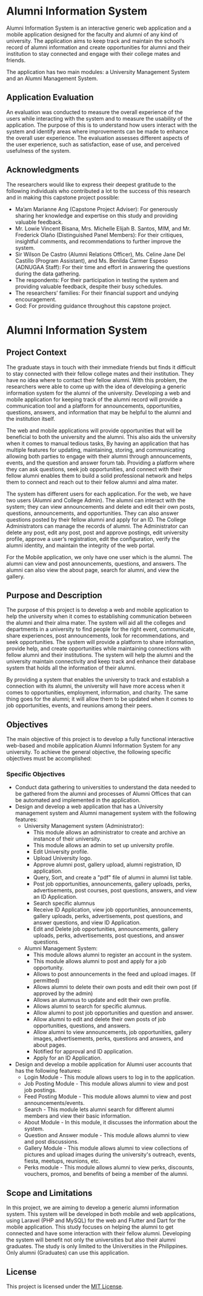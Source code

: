 # Alumni Information System

Alumni Information System is an interactive generic web application and a mobile application designed for the faculty and alumni of any kind of university. The application aims to keep track and maintain the school’s record of alumni information and create opportunities for alumni and their institution to stay connected and engage with their college mates and friends.

The application has two main modules: a University Management System and an Alumni Management System.

## Application Evaluation

An evaluation was conducted to measure the overall experience of the users while interacting with the system and to measure the usability of the application. The purpose of this is to understand how users interact with the system and identify areas where improvements can be made to enhance the overall user experience. The evaluation assesses different aspects of the user experience, such as satisfaction, ease of use, and perceived usefulness of the system.

## Acknowledgments

The researchers would like to express their deepest gratitude to the following individuals who contributed a lot to the success of this research and in making this capstone project possible:

- Ma’am Marianne Ang (Capstone Project Adviser): For generously sharing her knowledge and expertise on this study and providing valuable feedback.
- Mr. Lowie Vincent Bisana, Mrs. Michelle Elijah B. Santos, MIM, and Mr. Frederick Olaño (Distinguished Panel Members): For their critiques, insightful comments, and recommendations to further improve the system.
- Sir Wilson De Castro (Alumni Relations Officer), Ms. Celine Jane Del Castillo (Program Assistant), and Ms. Benilda Carmer Espeso (ADNUGAA Staff): For their time and effort in answering the questions during the data gathering.
- The respondents: For their participation in testing the system and providing valuable feedback, despite their busy schedules.
- The researchers’ families: For their financial support and undying encouragement.
- God: For providing guidance throughout this capstone project.

# Alumni Information System

## Project Context
The graduate stays in touch with their immediate friends but finds it difficult to stay connected with their fellow college mates and their institution. They have no idea where to contact their fellow alumni. With this problem, the researchers were able to come up with the idea of developing a generic information system for the alumni of the university. Developing a web and mobile application for keeping track of the alumni record will provide a communication tool and a platform for announcements, opportunities, questions, answers, and information that may be helpful to the alumni and the institution itself.

The web and mobile applications will provide opportunities that will be beneficial to both the university and the alumni. This also aids the university when it comes to manual tedious tasks, By having an application that has multiple features for updating, maintaining, storing, and communicating allowing both parties to engage with their alumni through announcements, events, and the question and answer forum tab. Providing a platform where they can ask questions, seek job opportunities, and connect with their fellow alumni enables them to build a solid professional network and helps them to connect and reach out to their fellow alumni and alma mater.

The system has different users for each application. For the web, we have two users (Alumni and College Admin). The alumni can interact with the system; they can view announcements and delete and edit their own posts, questions, announcements, and opportunities. They can also answer questions posted by their fellow alumni and apply for an ID. The College Administrators can manage the records of alumni. The Administrator can delete any post, edit any post, post and approve postings, edit university profile, approve a user’s registration, edit the configuration, verify the alumni identity, and maintain the integrity of the web portal.

For the Mobile application, we only have one user which is the alumni. The alumni can view and post announcements, questions, and answers. The alumni can also view the about page, search for alumni, and view the gallery.

## Purpose and Description
The purpose of this project is to develop a web and mobile application to help the university when it comes to establishing communication between the alumni and their alma mater. The system will aid all the colleges and departments in a university to find people for the right event, communicate, share experiences, post announcements, look for recommendations, and seek opportunities. The system will provide a platform to share information, provide help, and create opportunities while maintaining connections with fellow alumni and their institutions. The system will help the alumni and the university maintain connectivity and keep track and enhance their database system that holds all the information of their alumni.

By providing a system that enables the university to track and establish a connection with its alumni, the university will have more access when it comes to opportunities, employment, information, and charity. The same thing goes for the alumni; it will allow them to be updated when it comes to job opportunities, events, and reunions among their peers.

## Objectives
The main objective of this project is to develop a fully functional interactive web-based and mobile application Alumni Information System for any university. To achieve the general objective, the following specific objectives must be accomplished:

### Specific Objectives
- Conduct data gathering to universities to understand the data needed to be gathered from the alumni and processes of Alumni Offices that can be automated and implemented in the application.
- Design and develop a web application that has a University management system and Alumni management system with the following features:
  - University Management system (Administrator):
    - This module allows an administrator to create and archive an instance of their university.
    - This module allows an admin to set up university profile.
    - Edit University profile.
    - Upload University logo.
    - Approve alumni post, gallery upload, alumni registration, ID application.
    - Query, Sort, and create a "pdf" file of alumni in alumni list table.
    - Post job opportunities, announcements, gallery uploads, perks, advertisements, post courses, post questions, answers, and view an ID Application.
    - Search specific alumnus
    - Receive ID Application, view job opportunities, announcements, gallery uploads, perks, advertisements, post questions, and answer questions, and view ID Application.
    - Edit and Delete job opportunities, announcements, gallery uploads, perks, advertisements, post questions, and answer questions.
  - Alumni Management System:
    - This module allows alumni to register an account in the system.
    - This module allows alumni to post and apply for a job opportunity.
    - Allows to post announcements in the feed and upload images. (If permitted)
    - Allows alumni to delete their own posts and edit their own post (if approved by the admin)
    - Allows an alumnus to update and edit their own profile.
    - Allows alumni to search for specific alumnus.
    - Allow alumni to post job opportunities and question and answer.
    - Allow alumni to edit and delete their own posts of job opportunities, questions, and answers.
    - Allow alumni to view announcements, job opportunities, gallery images, advertisements, perks, questions and answers, and about pages.
    - Notified for approval and ID application.
    - Apply for an ID Application.
- Design and develop a mobile application for Alumni user accounts that has the following features:
  - Login Module - This module allows users to log in to the application.
  - Job Posting Module - This module allows alumni to view and post job postings.
  - Feed Posting Module - This module allows alumni to view and post announcements/events.
  - Search - This module lets alumni search for different alumni members and view their basic information.
  - About Module - In this module, it discusses the information about the system.
  - Question and Answer module - This module allows alumni to view and post discussions.
  - Gallery Module - This module allows alumni to view collections of pictures and upload images during the university's outreach, events, fiesta, meetups, reunions, etc.
  - Perks module - This module allows alumni to view perks, discounts, vouchers, promos, and benefits of being a member of the alumni.

## Scope and Limitations
In this project, we are aiming to develop a generic alumni information system. This system will be developed in both mobile and web applications, using Laravel (PHP and MySQL) for the web and Flutter and Dart for the mobile application. This study focuses on helping the alumni to get connected and have some interaction with their fellow alumni. Developing the system will benefit not only the universities but also their alumni graduates. The study is only limited to the Universities in the Philippines. Only alumni (Graduates) can use this application.


## License

This project is licensed under the [MIT License](LICENSE).
